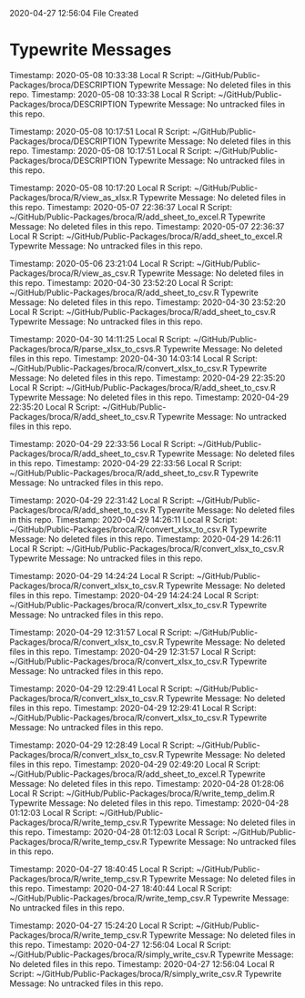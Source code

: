 2020-04-27 12:56:04 	File Created

# Typewrite Messages
Timestamp:	2020-05-08 10:33:38
Local R Script:	~/GitHub/Public-Packages/broca/DESCRIPTION
Typewrite Message:	No deleted files in this repo.
Timestamp:	2020-05-08 10:33:38
Local R Script:	~/GitHub/Public-Packages/broca/DESCRIPTION
Typewrite Message:	No untracked files in this repo.

Timestamp:	2020-05-08 10:17:51
Local R Script:	~/GitHub/Public-Packages/broca/DESCRIPTION
Typewrite Message:	No deleted files in this repo.
Timestamp:	2020-05-08 10:17:51
Local R Script:	~/GitHub/Public-Packages/broca/DESCRIPTION
Typewrite Message:	No untracked files in this repo.

Timestamp:	2020-05-08 10:17:20
Local R Script:	~/GitHub/Public-Packages/broca/R/view_as_xlsx.R
Typewrite Message:	No deleted files in this repo.
Timestamp:	2020-05-07 22:36:37
Local R Script:	~/GitHub/Public-Packages/broca/R/add_sheet_to_excel.R
Typewrite Message:	No deleted files in this repo.
Timestamp:	2020-05-07 22:36:37
Local R Script:	~/GitHub/Public-Packages/broca/R/add_sheet_to_excel.R
Typewrite Message:	No untracked files in this repo.

Timestamp:	2020-05-06 23:21:04
Local R Script:	~/GitHub/Public-Packages/broca/R/view_as_csv.R
Typewrite Message:	No deleted files in this repo.
Timestamp:	2020-04-30 23:52:20
Local R Script:	~/GitHub/Public-Packages/broca/R/add_sheet_to_csv.R
Typewrite Message:	No deleted files in this repo.
Timestamp:	2020-04-30 23:52:20
Local R Script:	~/GitHub/Public-Packages/broca/R/add_sheet_to_csv.R
Typewrite Message:	No untracked files in this repo.

Timestamp:	2020-04-30 14:11:25
Local R Script:	~/GitHub/Public-Packages/broca/R/parse_xlsx_to_csvs.R
Typewrite Message:	No deleted files in this repo.
Timestamp:	2020-04-30 14:03:14
Local R Script:	~/GitHub/Public-Packages/broca/R/convert_xlsx_to_csv.R
Typewrite Message:	No deleted files in this repo.
Timestamp:	2020-04-29 22:35:20
Local R Script:	~/GitHub/Public-Packages/broca/R/add_sheet_to_csv.R
Typewrite Message:	No deleted files in this repo.
Timestamp:	2020-04-29 22:35:20
Local R Script:	~/GitHub/Public-Packages/broca/R/add_sheet_to_csv.R
Typewrite Message:	No untracked files in this repo.

Timestamp:	2020-04-29 22:33:56
Local R Script:	~/GitHub/Public-Packages/broca/R/add_sheet_to_csv.R
Typewrite Message:	No deleted files in this repo.
Timestamp:	2020-04-29 22:33:56
Local R Script:	~/GitHub/Public-Packages/broca/R/add_sheet_to_csv.R
Typewrite Message:	No untracked files in this repo.

Timestamp:	2020-04-29 22:31:42
Local R Script:	~/GitHub/Public-Packages/broca/R/add_sheet_to_csv.R
Typewrite Message:	No deleted files in this repo.
Timestamp:	2020-04-29 14:26:11
Local R Script:	~/GitHub/Public-Packages/broca/R/convert_xlsx_to_csv.R
Typewrite Message:	No deleted files in this repo.
Timestamp:	2020-04-29 14:26:11
Local R Script:	~/GitHub/Public-Packages/broca/R/convert_xlsx_to_csv.R
Typewrite Message:	No untracked files in this repo.

Timestamp:	2020-04-29 14:24:24
Local R Script:	~/GitHub/Public-Packages/broca/R/convert_xlsx_to_csv.R
Typewrite Message:	No deleted files in this repo.
Timestamp:	2020-04-29 14:24:24
Local R Script:	~/GitHub/Public-Packages/broca/R/convert_xlsx_to_csv.R
Typewrite Message:	No untracked files in this repo.

Timestamp:	2020-04-29 12:31:57
Local R Script:	~/GitHub/Public-Packages/broca/R/convert_xlsx_to_csv.R
Typewrite Message:	No deleted files in this repo.
Timestamp:	2020-04-29 12:31:57
Local R Script:	~/GitHub/Public-Packages/broca/R/convert_xlsx_to_csv.R
Typewrite Message:	No untracked files in this repo.

Timestamp:	2020-04-29 12:29:41
Local R Script:	~/GitHub/Public-Packages/broca/R/convert_xlsx_to_csv.R
Typewrite Message:	No deleted files in this repo.
Timestamp:	2020-04-29 12:29:41
Local R Script:	~/GitHub/Public-Packages/broca/R/convert_xlsx_to_csv.R
Typewrite Message:	No untracked files in this repo.

Timestamp:	2020-04-29 12:28:49
Local R Script:	~/GitHub/Public-Packages/broca/R/convert_xlsx_to_csv.R
Typewrite Message:	No deleted files in this repo.
Timestamp:	2020-04-29 02:49:20
Local R Script:	~/GitHub/Public-Packages/broca/R/add_sheet_to_excel.R
Typewrite Message:	No deleted files in this repo.
Timestamp:	2020-04-28 01:28:06
Local R Script:	~/GitHub/Public-Packages/broca/R/write_temp_delim.R
Typewrite Message:	No deleted files in this repo.
Timestamp:	2020-04-28 01:12:03
Local R Script:	~/GitHub/Public-Packages/broca/R/write_temp_csv.R
Typewrite Message:	No deleted files in this repo.
Timestamp:	2020-04-28 01:12:03
Local R Script:	~/GitHub/Public-Packages/broca/R/write_temp_csv.R
Typewrite Message:	No untracked files in this repo.

Timestamp:	2020-04-27 18:40:45
Local R Script:	~/GitHub/Public-Packages/broca/R/write_temp_csv.R
Typewrite Message:	No deleted files in this repo.
Timestamp:	2020-04-27 18:40:44
Local R Script:	~/GitHub/Public-Packages/broca/R/write_temp_csv.R
Typewrite Message:	No untracked files in this repo.

Timestamp:	2020-04-27 15:24:20
Local R Script:	~/GitHub/Public-Packages/broca/R/write_temp_csv.R
Typewrite Message:	No deleted files in this repo.
Timestamp:	2020-04-27 12:56:04
Local R Script:	~/GitHub/Public-Packages/broca/R/simply_write_csv.R
Typewrite Message:	No deleted files in this repo.
Timestamp:	2020-04-27 12:56:04
Local R Script:	~/GitHub/Public-Packages/broca/R/simply_write_csv.R
Typewrite Message:	No untracked files in this repo.


